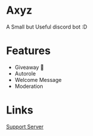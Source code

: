# Axyz
A Small but Useful discord bot :D

# Features
* Giveaway 🎉
* Autorole
* Welcome Message
* Moderation

# Links
[Support Server](https://discord.gg/r5jTgPy)
